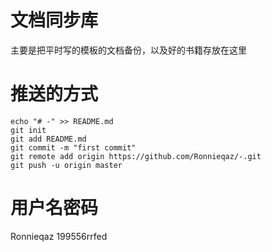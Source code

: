# 文档同步库
主要是把平时写的模板的文档备份，以及好的书籍存放在这里
# 推送的方式
 ```
echo "# -" >> README.md
git init
git add README.md
git commit -m "first commit"
git remote add origin https://github.com/Ronnieqaz/-.git
git push -u origin master
```
# 用户名密码
Ronnieqaz
199556rrfed

